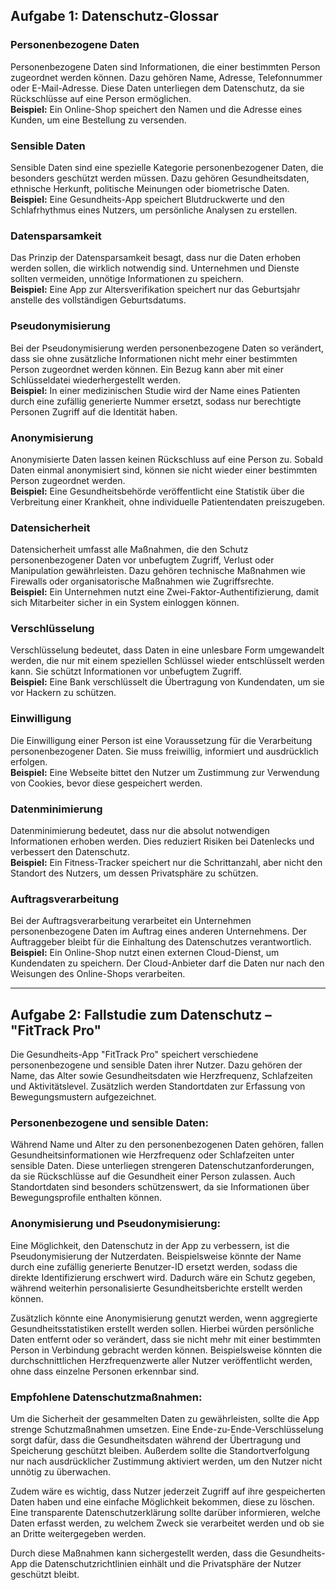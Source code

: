 ## Aufgabe 1: Datenschutz-Glossar

### **Personenbezogene Daten**
Personenbezogene Daten sind Informationen, die einer bestimmten Person zugeordnet werden können. Dazu gehören Name, Adresse, Telefonnummer oder E-Mail-Adresse. Diese Daten unterliegen dem Datenschutz, da sie Rückschlüsse auf eine Person ermöglichen.  
**Beispiel:** Ein Online-Shop speichert den Namen und die Adresse eines Kunden, um eine Bestellung zu versenden.  

### **Sensible Daten**
Sensible Daten sind eine spezielle Kategorie personenbezogener Daten, die besonders geschützt werden müssen. Dazu gehören Gesundheitsdaten, ethnische Herkunft, politische Meinungen oder biometrische Daten.  
**Beispiel:** Eine Gesundheits-App speichert Blutdruckwerte und den Schlafrhythmus eines Nutzers, um persönliche Analysen zu erstellen.  

### **Datensparsamkeit**
Das Prinzip der Datensparsamkeit besagt, dass nur die Daten erhoben werden sollen, die wirklich notwendig sind. Unternehmen und Dienste sollten vermeiden, unnötige Informationen zu speichern.  
**Beispiel:** Eine App zur Altersverifikation speichert nur das Geburtsjahr anstelle des vollständigen Geburtsdatums.  

### **Pseudonymisierung**
Bei der Pseudonymisierung werden personenbezogene Daten so verändert, dass sie ohne zusätzliche Informationen nicht mehr einer bestimmten Person zugeordnet werden können. Ein Bezug kann aber mit einer Schlüsseldatei wiederhergestellt werden.  
**Beispiel:** In einer medizinischen Studie wird der Name eines Patienten durch eine zufällig generierte Nummer ersetzt, sodass nur berechtigte Personen Zugriff auf die Identität haben.  

### **Anonymisierung**
Anonymisierte Daten lassen keinen Rückschluss auf eine Person zu. Sobald Daten einmal anonymisiert sind, können sie nicht wieder einer bestimmten Person zugeordnet werden.  
**Beispiel:** Eine Gesundheitsbehörde veröffentlicht eine Statistik über die Verbreitung einer Krankheit, ohne individuelle Patientendaten preiszugeben.  

### **Datensicherheit**
Datensicherheit umfasst alle Maßnahmen, die den Schutz personenbezogener Daten vor unbefugtem Zugriff, Verlust oder Manipulation gewährleisten. Dazu gehören technische Maßnahmen wie Firewalls oder organisatorische Maßnahmen wie Zugriffsrechte.  
**Beispiel:** Ein Unternehmen nutzt eine Zwei-Faktor-Authentifizierung, damit sich Mitarbeiter sicher in ein System einloggen können.  

### **Verschlüsselung**
Verschlüsselung bedeutet, dass Daten in eine unlesbare Form umgewandelt werden, die nur mit einem speziellen Schlüssel wieder entschlüsselt werden kann. Sie schützt Informationen vor unbefugtem Zugriff.  
**Beispiel:** Eine Bank verschlüsselt die Übertragung von Kundendaten, um sie vor Hackern zu schützen.  

### **Einwilligung**
Die Einwilligung einer Person ist eine Voraussetzung für die Verarbeitung personenbezogener Daten. Sie muss freiwillig, informiert und ausdrücklich erfolgen.  
**Beispiel:** Eine Webseite bittet den Nutzer um Zustimmung zur Verwendung von Cookies, bevor diese gespeichert werden.  

### **Datenminimierung**
Datenminimierung bedeutet, dass nur die absolut notwendigen Informationen erhoben werden. Dies reduziert Risiken bei Datenlecks und verbessert den Datenschutz.  
**Beispiel:** Ein Fitness-Tracker speichert nur die Schrittanzahl, aber nicht den Standort des Nutzers, um dessen Privatsphäre zu schützen.  

### **Auftragsverarbeitung**
Bei der Auftragsverarbeitung verarbeitet ein Unternehmen personenbezogene Daten im Auftrag eines anderen Unternehmens. Der Auftraggeber bleibt für die Einhaltung des Datenschutzes verantwortlich.  
**Beispiel:** Ein Online-Shop nutzt einen externen Cloud-Dienst, um Kundendaten zu speichern. Der Cloud-Anbieter darf die Daten nur nach den Weisungen des Online-Shops verarbeiten.  

---  

## Aufgabe 2: Fallstudie zum Datenschutz – "FitTrack Pro"

Die Gesundheits-App "FitTrack Pro" speichert verschiedene personenbezogene und sensible Daten ihrer Nutzer. Dazu gehören der Name, das Alter sowie Gesundheitsdaten wie Herzfrequenz, Schlafzeiten und Aktivitätslevel. Zusätzlich werden Standortdaten zur Erfassung von Bewegungsmustern aufgezeichnet.  

### **Personenbezogene und sensible Daten:**
Während Name und Alter zu den personenbezogenen Daten gehören, fallen Gesundheitsinformationen wie Herzfrequenz oder Schlafzeiten unter sensible Daten. Diese unterliegen strengeren Datenschutzanforderungen, da sie Rückschlüsse auf die Gesundheit einer Person zulassen. Auch Standortdaten sind besonders schützenswert, da sie Informationen über Bewegungsprofile enthalten können.  

### **Anonymisierung und Pseudonymisierung:**
Eine Möglichkeit, den Datenschutz in der App zu verbessern, ist die Pseudonymisierung der Nutzerdaten. Beispielsweise könnte der Name durch eine zufällig generierte Benutzer-ID ersetzt werden, sodass die direkte Identifizierung erschwert wird. Dadurch wäre ein Schutz gegeben, während weiterhin personalisierte Gesundheitsberichte erstellt werden können.  

Zusätzlich könnte eine Anonymisierung genutzt werden, wenn aggregierte Gesundheitsstatistiken erstellt werden sollen. Hierbei würden persönliche Daten entfernt oder so verändert, dass sie nicht mehr mit einer bestimmten Person in Verbindung gebracht werden können. Beispielsweise könnten die durchschnittlichen Herzfrequenzwerte aller Nutzer veröffentlicht werden, ohne dass einzelne Personen erkennbar sind.  

### **Empfohlene Datenschutzmaßnahmen:**
Um die Sicherheit der gesammelten Daten zu gewährleisten, sollte die App strenge Schutzmaßnahmen umsetzen. Eine Ende-zu-Ende-Verschlüsselung sorgt dafür, dass die Gesundheitsdaten während der Übertragung und Speicherung geschützt bleiben. Außerdem sollte die Standortverfolgung nur nach ausdrücklicher Zustimmung aktiviert werden, um den Nutzer nicht unnötig zu überwachen.  

Zudem wäre es wichtig, dass Nutzer jederzeit Zugriff auf ihre gespeicherten Daten haben und eine einfache Möglichkeit bekommen, diese zu löschen. Eine transparente Datenschutzerklärung sollte darüber informieren, welche Daten erfasst werden, zu welchem Zweck sie verarbeitet werden und ob sie an Dritte weitergegeben werden.  

Durch diese Maßnahmen kann sichergestellt werden, dass die Gesundheits-App die Datenschutzrichtlinien einhält und die Privatsphäre der Nutzer geschützt bleibt.
